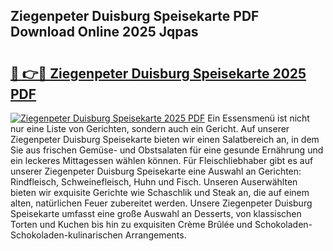 ## Ziegenpeter Duisburg Speisekarte PDF Download Online 2025 Jqpas

# <h2><a href="http://gc8q795.nevu.top/?p=Ziegenpeter+Duisburg+Speisekarte">🔗 👉🔴 Ziegenpeter Duisburg Speisekarte 2025 PDF</a></h2>

[![Ziegenpeter Duisburg Speisekarte 2025 PDF](https://i.imgur.com/dBaPXMq.png)](http://gc8q795.nevu.top/?p=Ziegenpeter+Duisburg+Speisekarte)
Ein Essensmenü ist nicht nur eine Liste von Gerichten, sondern auch ein Gericht. Auf unserer Ziegenpeter Duisburg Speisekarte bieten wir einen Salatbereich an, in dem Sie aus frischen Gemüse- und Obstsalaten für eine gesunde Ernährung und ein leckeres Mittagessen wählen können. Für Fleischliebhaber gibt es auf unserer Ziegenpeter Duisburg Speisekarte eine Auswahl an Gerichten: Rindfleisch, Schweinefleisch, Huhn und Fisch. Unseren Auserwählten bieten wir exquisite Gerichte wie Schaschlik und Steak an, die auf einem alten, natürlichen Feuer zubereitet werden. Unsere Ziegenpeter Duisburg Speisekarte umfasst eine große Auswahl an Desserts, von klassischen Torten und Kuchen bis hin zu exquisiten Crème Brûlée und Schokoladen-Schokoladen-kulinarischen Arrangements.
